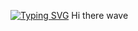 [![Typing SVG](https://readme-typing-svg.herokuapp.com/?lines=Hi+there+👋+.+I+am+Diego+Palacios;Second+line+of+text)](https://git.io/typing-svg)
Hi there wave
<!--
**Diego-AltF4/Diego-AltF4** is a ✨ _special_ ✨ repository because its `README.md` (this file) appears on your GitHub profile.

Here are some ideas to get you started:

- 🔭 I’m currently working on ...
- 🌱 I’m currently learning ...
- 👯 I’m looking to collaborate on ...
- 🤔 I’m looking for help with ...
- 💬 Ask me about ...
- 📫 How to reach me: ...
- 😄 Pronouns: ...
- ⚡ Fun fact: ...
-->
